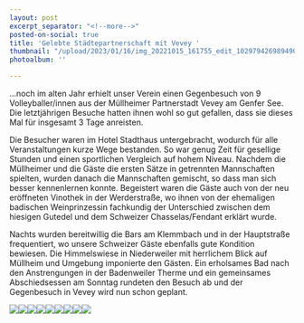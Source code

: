 ```yaml
---
layout: post
excerpt_separator: "<!--more-->"
posted-on-social: true
title: 'Gelebte Städtepartnerschaft mit Vevey '
thumbnail: "/upload/2023/01/16/img_20221015_161755_edit_102979426989490.jpg"
photoalbum: ''

---
```

...noch im alten Jahr erhielt unser Verein einen Gegenbesuch von 9 Volleyballer/innen aus der Müllheimer Partnerstadt Vevey am Genfer See. Die letztjährigen Besuche hatten ihnen wohl so gut gefallen, dass sie dieses Mal für insgesamt 3 Tage anreisten.

Die Besucher waren im Hotel Stadthaus untergebracht, wodurch für alle Veranstaltungen kurze Wege bestanden. So war genug Zeit für gesellige Stunden und einen sportlichen Vergleich auf hohem Niveau. Nachdem die Müllheimer und die Gäste die ersten Sätze in getrennten Mannschaften spielten, wurden danach die Mannschaften gemischt, so dass man sich besser kennenlernen konnte. Begeistert waren die Gäste auch von der neu eröffneten Vinothek in der Werderstraße, wo ihnen von der ehemaligen badischen Weinprinzessin fachkundig der Unterschied zwischen dem hiesigen Gutedel und dem Schweizer Chasselas/Fendant erklärt wurde.

Nachts wurden bereitwillig die Bars am Klemmbach und in der Hauptstraße frequentiert, wo unsere Schweizer Gäste ebenfalls gute Kondition bewiesen. Die Himmelswiese in Niederweiler mit herrlichem Blick auf Müllheim und Umgebung imponierte den Gästen. Ein erholsames Bad nach den Anstrengungen in der Badenweiler Therme und ein gemeinsames Abschiedsessen am Sonntag rundeten den Besuch ab und der Gegenbesuch in Vevey wird nun schon geplant.

![](/upload/2023/01/16/img_20221015_162044.jpg)![](/upload/2023/01/16/img_20221015_162038.jpg)![](/upload/2023/01/16/img_20221015_142612.jpg)![](/upload/2023/01/16/img_20221015_142536.jpg)![](/upload/2023/01/16/img_20221015_142504.jpg)![](/upload/2023/01/16/img_20221015_142255.jpg)![](/upload/2023/01/16/img_20221015_142115.jpg)![](/upload/2023/01/16/img_20221015_142104.jpg)![](/upload/2023/01/16/img_20221016_143808.jpg)